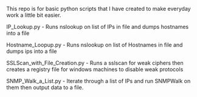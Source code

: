 This repo is for basic python scripts that I have created to make everyday work a little bit easier.

IP_Lookup.py - Runs nslookup on list of IPs in file and dumps hostnames into a file

Hostname_Loopup.py - Runs nslookup on list of Hostnames in file and dumps ips into a file

SSLScan_with_File_Creation.py - Runs a sslscan for weak ciphers then creates a registry file for windows machines to disable weak protocols

SNMP_Walk_a_List.py - Iterate through a list of IPs and run SNMPWalk on them then output data to a file.